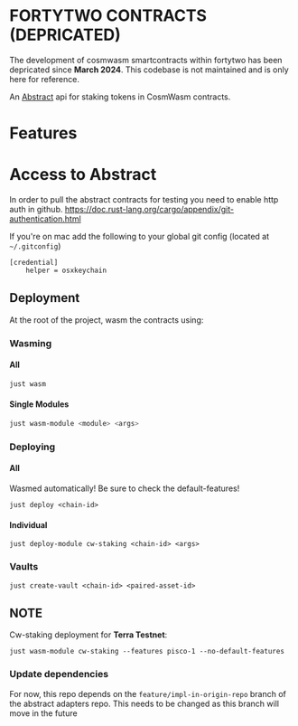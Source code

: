 # FORTYTWO CONTRACTS (DEPRICATED)

The development of cosmwasm smartcontracts within fortytwo has been depricated since **March 2024**. This codebase is not maintained and is only here for reference.


An [Abstract](https://abstract.money) api for staking tokens in CosmWasm contracts.

# Features


# Access to Abstract

In order to pull the abstract contracts for testing you need to enable http auth in github.
https://doc.rust-lang.org/cargo/appendix/git-authentication.html

If you're on mac add the following to your global git config (located at `~/.gitconfig`)

```none
[credential]
    helper = osxkeychain
```

## Deployment
At the root of the project, wasm the contracts using:
### Wasming
#### All
```bash
just wasm
```
#### Single Modules
```bash
just wasm-module <module> <args>
```

### Deploying
#### All
Wasmed automatically! Be sure to check the default-features!
```shell
just deploy <chain-id>
```
#### Individual
```shell
just deploy-module cw-staking <chain-id> <args>
```

### Vaults
```shell
just create-vault <chain-id> <paired-asset-id>
```

## NOTE
Cw-staking deployment for **Terra Testnet**:
```shell
just wasm-module cw-staking --features pisco-1 --no-default-features
```


### Update dependencies

For now, this repo depends on the `feature/impl-in-origin-repo` branch of the abstract adapters repo. This needs to be changed as this branch will move in the future